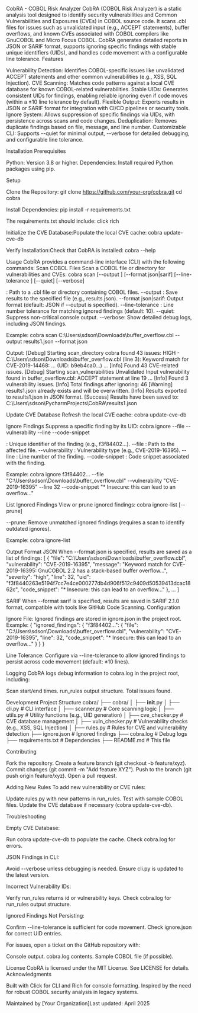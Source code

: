 CobRA - COBOL Risk Analyzer
CobRA (COBOL Risk Analyzer) is a static analysis tool designed to identify security vulnerabilities and Common Vulnerabilities and Exposures (CVEs) in COBOL source code. It scans .cbl files for issues such as unvalidated input (e.g., ACCEPT statements), buffer overflows, and known CVEs associated with COBOL compilers like GnuCOBOL and Micro Focus COBOL. CobRA generates detailed reports in JSON or SARIF format, supports ignoring specific findings with stable unique identifiers (UIDs), and handles code movement with a configurable line tolerance.
Features

Vulnerability Detection: Identifies COBOL-specific issues like unvalidated ACCEPT statements and other common vulnerabilities (e.g., XSS, SQL Injection).
CVE Scanning: Matches code patterns against a local CVE database for known COBOL-related vulnerabilities.
Stable UIDs: Generates consistent UIDs for findings, enabling reliable ignoring even if code moves (within a ±10 line tolerance by default).
Flexible Output: Exports results in JSON or SARIF format for integration with CI/CD pipelines or security tools.
Ignore System: Allows suppression of specific findings via UIDs, with persistence across scans and code changes.
Deduplication: Removes duplicate findings based on file, message, and line number.
Customizable CLI: Supports --quiet for minimal output, --verbose for detailed debugging, and configurable line tolerance.

Installation
Prerequisites

Python: Version 3.8 or higher.
Dependencies: Install required Python packages using pip.

Setup

Clone the Repository:
git clone https://github.com/your-org/cobra.git
cd cobra


Install Dependencies:
pip install -r requirements.txt

The requirements.txt should include:
click
rich


Initialize the CVE Database:Populate the local CVE cache:
cobra update-cve-db


Verify Installation:Check that CobRA is installed:
cobra --help



Usage
CobRA provides a command-line interface (CLI) with the following commands:
Scan COBOL Files
Scan a COBOL file or directory for vulnerabilities and CVEs:
cobra scan <path> [--output <file>] [--format json|sarif] [--line-tolerance <int>] [--quiet] [--verbose]


<path>: Path to a .cbl file or directory containing COBOL files.
--output <file>: Save results to the specified file (e.g., results.json).
--format json|sarif: Output format (default: JSON if --output is specified).
--line-tolerance <int>: Line number tolerance for matching ignored findings (default: 10).
--quiet: Suppress non-critical console output.
--verbose: Show detailed debug logs, including JSON findings.

Example:
cobra scan C:\Users\sdson\Downloads\buffer_overflow.cbl --output results1.json --format json

Output:
[Debug] Starting scan_directory
cobra found 43 issues:
HIGH - C:\Users\sdson\Downloads\buffer_overflow.cbl (line 3): Keyword match for CVE-2019-14468: ... (UID: b9eb4ca0...)
...
[Info] Found 43 CVE-related issues.
[Debug] Starting scan_vulnerabilities
Unvalidated Input vulnerability found in buffer_overflow.cbl: ACCEPT statement at line 19
...
[Info] Found 3 vulnerability issues.
[Info] Total findings after ignoring: 46
[Warning] results1.json already exists and will be overwritten.
[Info] Results exported to results1.json in JSON format.
[Success] Results have been saved to: C:\Users\sdson\PycharmProjects\CobRA\results1.json

Update CVE Database
Refresh the local CVE cache:
cobra update-cve-db

Ignore Findings
Suppress a specific finding by its UID:
cobra ignore <uid> --file <path> --vulnerability <id> --line <number> --code-snippet <snippet>


<uid>: Unique identifier of the finding (e.g., f3f84402...).
--file <path>: Path to the affected file.
--vulnerability <id>: Vulnerability type (e.g., CVE-2019-16395).
--line <number>: Line number of the finding.
--code-snippet <snippet>: Code snippet associated with the finding.

Example:
cobra ignore f3f84402... --file "C:\Users\sdson\Downloads\buffer_overflow.cbl" --vulnerability "CVE-2019-16395" --line 32 --code-snippet "* Insecure: this can lead to an overflow..."

List Ignored Findings
View or prune ignored findings:
cobra ignore-list [--prune]


--prune: Remove unmatched ignored findings (requires a scan to identify outdated ignores).

Example:
cobra ignore-list

Output Format
JSON
When --format json is specified, results are saved as a list of findings:
[
    {
        "file": "C:\\Users\\sdson\\Downloads\\buffer_overflow.cbl",
        "vulnerability": "CVE-2019-16395",
        "message": "Keyword match for CVE-2019-16395: GnuCOBOL 2.2 has a stack-based buffer overflow...",
        "severity": "high",
        "line": 32,
        "uid": "f3f8440263e5194f7cc7e4ce000277db4d906f512c9409d50539413dcac1862c",
        "code_snippet": "* Insecure: this can lead to an overflow..."
    },
    ...
]

SARIF
When --format sarif is specified, results are saved in SARIF 2.1.0 format, compatible with tools like GitHub Code Scanning.
Configuration

Ignore File: Ignored findings are stored in ignore.json in the project root. Example:
{
    "ignored_findings": {
        "f3f84402...": {
            "file": "C:\\Users\\sdson\\Downloads\\buffer_overflow.cbl",
            "vulnerability": "CVE-2019-16395",
            "line": 32,
            "code_snippet": "* Insecure: this can lead to an overflow..."
        }
    }
}


Line Tolerance: Configure via --line-tolerance to allow ignored findings to persist across code movement (default: ±10 lines).


Logging
CobRA logs debug information to cobra.log in the project root, including:

Scan start/end times.
run_rules output structure.
Total issues found.

Development
Project Structure
cobra/
├── cobra/
│   ├── __init__.py
│   ├── cli.py          # CLI interface
│   ├── scanner.py      # Core scanning logic
│   ├── utils.py        # Utility functions (e.g., UID generation)
│   ├── cve_checker.py  # CVE database management
│   ├── vuln_checker.py # Vulnerability checks (e.g., XSS, SQL Injection)
│   ├── rules.py        # Rules for CVE and vulnerability detection
├── ignore.json         # Ignored findings
├── cobra.log           # Debug logs
├── requirements.txt    # Dependencies
├── README.md           # This file

Contributing

Fork the repository.
Create a feature branch (git checkout -b feature/xyz).
Commit changes (git commit -m "Add feature XYZ").
Push to the branch (git push origin feature/xyz).
Open a pull request.

Adding New Rules
To add new vulnerability or CVE rules:

Update rules.py with new patterns in run_rules.
Test with sample COBOL files.
Update the CVE database if necessary (cobra update-cve-db).

Troubleshooting

Empty CVE Database:

Run cobra update-cve-db to populate the cache.
Check cobra.log for errors.


JSON Findings in CLI:

Avoid --verbose unless debugging is needed.
Ensure cli.py is updated to the latest version.


Incorrect Vulnerability IDs:

Verify run_rules returns id or vulnerability keys.
Check cobra.log for run_rules output structure.


Ignored Findings Not Persisting:

Confirm --line-tolerance is sufficient for code movement.
Check ignore.json for correct UID entries.



For issues, open a ticket on the GitHub repository with:

Console output.
cobra.log contents.
Sample COBOL file (if possible).

License
CobRA is licensed under the MIT License. See LICENSE for details.
Acknowledgments

Built with Click for CLI and Rich for console formatting.
Inspired by the need for robust COBOL security analysis in legacy systems.


Maintained by [Your Organization]Last updated: April 2025
